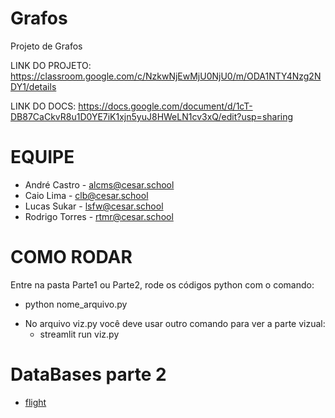 # Grafos
Projeto de Grafos

LINK DO PROJETO: https://classroom.google.com/c/NzkwNjEwMjU0NjU0/m/ODA1NTY4Nzg2NDY1/details

LINK DO DOCS: https://docs.google.com/document/d/1cT-DB87CaCkvR8u1D0YE7iK1xjn5yuJ8HWeLN1cv3xQ/edit?usp=sharing

# EQUIPE
  - André Castro - alcms@cesar.school
  - Caio Lima - clb@cesar.school
  - Lucas Sukar - lsfw@cesar.school
  - Rodrigo Torres - rtmr@cesar.school

# COMO RODAR
Entre na pasta Parte1 ou Parte2, rode os códigos python com o comando: 
  - python nome_arquivo.py
  * No arquivo viz.py você deve usar outro comando para ver a parte vizual:
    - streamlit run viz.py

# DataBases parte 2
  - [flight](https://drive.google.com/file/d/12aa43trn9J-EoHoBEkpdPzH3Sfpb9p54/view?usp=sharing)
